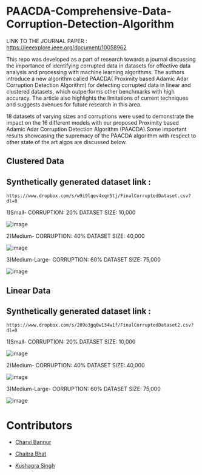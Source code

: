 # PAACDA-Comprehensive-Data-Corruption-Detection-Algorithm

LINK TO THE JOURNAL PAPER : https://ieeexplore.ieee.org/document/10058962


This repo was developed as a part of research towards a journal discussing the importance of identifying corrupted data in datasets for effective data analysis and processing with machine learning algorithms. The authors introduce a new algorithm called PAACDA( Proximity based Adamic Adar Corruption Detection Algorithm) for detecting corrupted data in linear and clustered datasets, which outperforms other benchmarks with high accuracy. The article also highlights the limitations of current techniques and suggests avenues for future research in this area.

18 datasets of varying sizes and corruptions were used to demonstrate the impact on the 16 different models with our proposed Proximity based Adamic Adar Corruption Detection Algorithm (PAACDA).Some important results showcasing the supremacy of the PAACDA algorithm with respect to other state of the art algos are discussed below.

## Clustered Data

## Synthetically generated dataset link :
    https://www.dropbox.com/s/w9i9lqev4xqn5tj/FinalCorruptedDataset.csv?dl=0 


1)Small-
  CORRUPTION: 20%
  DATASET SIZE: 10,000


![image](https://user-images.githubusercontent.com/73294651/223133461-475cbd75-2701-420e-aa82-753f3bbb0eb6.png)


2)Medium-
  CORRUPTION: 40%
  DATASET SIZE: 40,000
  
  
  ![image](https://user-images.githubusercontent.com/73294651/223133773-946eca34-37a2-4736-8caf-f1d69c3e08fe.png)
  
3)Medium-Large-
  CORRUPTION: 60%
  DATASET SIZE: 75,000
  
  
  ![image](https://user-images.githubusercontent.com/73294651/223134043-5de533a8-f909-401b-b8c0-2ab03f7204f6.png)


## Linear Data
## Synthetically generated dataset link :
    https://www.dropbox.com/s/209o3gq0w134w1f/FinalCorruptedDataset2.csv?dl=0
    
    
1)Small-
 CORRUPTION: 20%
 DATASET SIZE: 10,000
 
![image](https://user-images.githubusercontent.com/73294651/223134524-02477401-ee2b-4bf0-9d19-a3e0df1fabc1.png)


2)Medium-
 CORRUPTION: 40%
 DATASET SIZE: 40,000
 
 ![image](https://user-images.githubusercontent.com/73294651/223134735-379cfcaa-d4c3-41dc-91d8-7ed3cb0e742b.png)


3)Medium-Large-
 CORRUPTION: 60%
 DATASET SIZE: 75,000
 
 
 ![image](https://user-images.githubusercontent.com/73294651/223134908-4ca70340-6e42-4999-8b30-e3ea05b1eb9a.png)
 

# Contributors

* [Charvi Bannur](https://github.com/charvibannur)

* [Chaitra Bhat](https://github.com/Chaitra-Bhat383)

* [Kushagra Singh](https://github.com/KushagraSingh02)



















